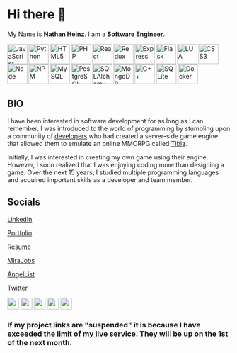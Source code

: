 # Hi there 👋
My Name is <b>Nathan Heinz</b>. I am a <b>Software Engineer</b>.

<img title="JavaScript" align="left" alt="JavaScript" width="45px" src="https://cdn.jsdelivr.net/gh/devicons/devicon/icons/javascript/javascript-original.svg" />
<img title="Python" align="left" alt="Python" width="45px" src="https://cdn.jsdelivr.net/gh/devicons/devicon/icons/python/python-original.svg" />
<img title="HTML5" align="left" alt="HTML5" width="45px" src="https://cdn.jsdelivr.net/gh/devicons/devicon/icons/html5/html5-original-wordmark.svg" />
<img title="PHP" align="left" alt="PHP" width="45px" src="https://cdn.jsdelivr.net/gh/devicons/devicon/icons/php/php-original.svg" />
<img title="CSS3" alt="CSS3" width="45px" src="https://cdn.jsdelivr.net/gh/devicons/devicon/icons/css3/css3-original-wordmark.svg" />
<img title="React" align="left" alt="React" width="45px" src="https://cdn.jsdelivr.net/gh/devicons/devicon/icons/react/react-original-wordmark.svg" />
<img title="Redux" align="left" alt="Redux" width="45px" src="https://cdn.jsdelivr.net/gh/devicons/devicon/icons/redux/redux-original.svg" />
<img title="Express" align="left" alt="Express" width="45px" src="https://cdn.jsdelivr.net/gh/devicons/devicon/icons/express/express-original-wordmark.svg" />
<img title="Flask" align="left" alt="Flask" width="45px" src="https://cdn.jsdelivr.net/gh/devicons/devicon/icons/flask/flask-original-wordmark.svg" />
<img title="LUA" align="left" alt="LUA" width="45px" src="https://cdn.jsdelivr.net/gh/devicons/devicon/icons/lua/lua-original-wordmark.svg" />
<img title="C++" alt="C++" width="45px" src="https://cdn.jsdelivr.net/gh/devicons/devicon/icons/cplusplus/cplusplus-original.svg" />
<img title="Node" align="left" alt="Node" width="45px" src="https://cdn.jsdelivr.net/gh/devicons/devicon/icons/nodejs/nodejs-original-wordmark.svg" />
<img title="NPM" align="left" alt="NPM" width="45px" src="https://cdn.jsdelivr.net/gh/devicons/devicon/icons/npm/npm-original-wordmark.svg" />
<img title="MySQL" align="left" alt="MySQL" width="45px" src="https://cdn.jsdelivr.net/gh/devicons/devicon/icons/mysql/mysql-original-wordmark.svg" />
<img title="PostgreSQL" align="left" alt="PostgreSQL" width="45px" src="https://cdn.jsdelivr.net/gh/devicons/devicon/icons/postgresql/postgresql-original-wordmark.svg" />
<img title="SQLAlchemy" align="left" alt="SQLAlchemy" width="45px" src="https://cdn.jsdelivr.net/gh/devicons/devicon/icons/sqlalchemy/sqlalchemy-original.svg" />
<img title="SQLite" alt="SQLite" width="45px" src="https://cdn.jsdelivr.net/gh/devicons/devicon/icons/sqlite/sqlite-original-wordmark.svg" />
<img title="MongoDB" align="left" alt="MongoDB" width="45px" src="https://cdn.jsdelivr.net/gh/devicons/devicon/icons/mongodb/mongodb-plain-wordmark.svg" />
<img title="Docker" alt="Docker" width="45px" src="https://cdn.jsdelivr.net/gh/devicons/devicon/icons/docker/docker-original-wordmark.svg" />

## BIO
I have been interested in software development for as long as I can remember. I was introduced to the world of programming by stumbling upon a community of [developers](https://github.com/otland/forgottenserver) who had created a server-side game engine that allowed them to emulate an online MMORPG called [Tibia](https://tibia.com).

Initially, I was interested in creating my own game using their engine. However, I soon realized that I was enjoying coding more than designing a game. Over the next 15 years, I studied multiple programming languages and acquired important skills as a developer and team member.


## Socials
[LinkedIn](https://www.linkedin.com/in/nathan-heinz-5b3718231/)

[Portfolio](https://nrh-portfolio.vercel.app/)

[Resume](https://docs.google.com/document/d/1-SScRKmZnC-DHte16ncPpuIy_HrVSBsxPJfmkKsVzeQ/edit?usp=sharing)

[MiraJobs](https://mirajobs.com/p/backend-engineer-1d4040ae)

[AngelList](https://wellfound.com/u/nathan-r-heinz)

[Twitter](https://twitter.com/NRH_Developer)


<img alt="" width="26px" src="" />
<img alt="" width="26px" src="" />
<img alt="" width="26px" src="" />
<img alt="" width="26px" src="" />
<img alt="" width="26px" src="" />

### If my project links are "suspended" it is because I have exceeded the limit of my live service. They will be up on the 1st of the next month.
